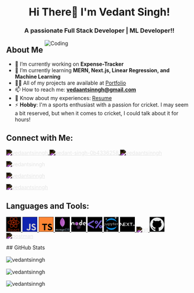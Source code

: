 <div><h1 align="center">
    Hi There👋 I'm Vedant Singh!
</h1></div>

<h3 align="center">A passionate Full Stack Developer | ML Developer!!</h3>
<img align="right" alt="Coding" width="400" src="Coder1.gif">

## About Me
- 🔭 I’m currently working on **Expense-Tracker**
- 🌱 I’m currently learning **MERN, Next.js, Linear Regression, and Machine Learning**
- 👨‍💻 All of my projects are available at [Portfolio](https://vedant-portfolio-gray.vercel.app/)
- 📫 How to reach me: **vedaantsinngh@gmail.com**
- 📄 Know about my experiences: [Resume](https://drive.google.com/file/d/1t9UMH0ipx4L13cDnUr6iijXzB6-JOgEW/view)
- ⚡ **Hobby**: I'm a sports enthusiast with a passion for cricket. I may seem a bit reserved, but when it comes to cricket, I could talk about it for hours!

## Connect with Me:
<p align="left">
  <a href="https://twitter.com/vedaantsinngh" target="blank">
    <img align="center" src="https://raw.githubusercontent.com/rahuldkjain/github-profile-readme-generator/master/src/images/icons/Social/twitter.svg" alt="vedaantsinngh" height="30" width="40" style="filter: invert(1);"/>
  </a>
  <a href="https://linkedin.com/in/vedant-singh-0b4336258" target="blank">
    <img align="center" src="https://raw.githubusercontent.com/rahuldkjain/github-profile-readme-generator/master/src/images/icons/Social/linked-in-alt.svg" alt="vedant-singh-0b4336258" height="30" width="40" style="filter: invert(1);"/>
  </a>
  <a href="https://instagram.com/vedaantsinngh" target="blank">
    <img align="center" src="https://raw.githubusercontent.com/rahuldkjain/github-profile-readme-generator/master/src/images/icons/Social/instagram.svg" alt="vedaantsinngh" height="30" width="40" style="filter: invert(1);"/>
  </a>
</p>
<p align="left">
  <img src="https://komarev.com/ghpvc/?username=vedantsinngh&label=Profile%20views&color=0e75b6&style=flat" alt="vedantsinngh" style="filter: invert(1);" />
</p>

<p align="left">
  <a href="https://github.com/ryo-ma/github-profile-trophy">
    <img src="https://github-profile-trophy.vercel.app/?username=vedantsinngh" alt="vedantsinngh" style="filter: invert(1);" />
  </a>
</p>

<p align="left">
  <a href="https://twitter.com/vedaantsinngh" target="blank">
    <img src="https://img.shields.io/twitter/follow/vedaantsinngh?logo=twitter&style=for-the-badge" alt="vedaantsinngh" style="filter: invert(1);" />
  </a>
</p>

## Languages and Tools:
<p align="left">
  <a href="https://reactjs.org/" target="_blank" rel="noreferrer">
    <img src="https://raw.githubusercontent.com/devicons/devicon/master/icons/react/react-original-wordmark.svg" alt="react" width="40" height="40" style="filter: invert(1);"/>
  </a>
  <a href="https://developer.mozilla.org/en-US/docs/Web/JavaScript" target="_blank" rel="noreferrer">
    <img src="https://raw.githubusercontent.com/devicons/devicon/master/icons/javascript/javascript-original.svg" alt="javascript" width="40" height="40" style="filter: invert(1);"/>
  </a>
  <a href="https://www.typescriptlang.org/" target="_blank" rel="noreferrer">
    <img src="https://raw.githubusercontent.com/devicons/devicon/master/icons/typescript/typescript-original.svg" alt="typescript" width="40" height="40" style="filter: invert(1);"/>
  </a>
  <a href="https://www.mongodb.com/" target="_blank" rel="noreferrer">
    <img src="https://raw.githubusercontent.com/devicons/devicon/master/icons/mongodb/mongodb-original-wordmark.svg" alt="mongodb" width="40" height="40" style="filter: invert(1);"/>
  </a>
  <a href="https://nodejs.org" target="_blank" rel="noreferrer">
    <img src="https://raw.githubusercontent.com/devicons/devicon/master/icons/nodejs/nodejs-original-wordmark.svg" alt="nodejs" width="40" height="40" style="filter: invert(1);"/>
  </a>
  <a href="https://ejs.co/" target="_blank" rel="noreferrer">
    <img src="https://raw.githubusercontent.com/devicons/devicon/master/icons/ejs/ejs-original.svg" alt="ejs" width="40" height="40" style="filter: invert(1);"/>
  </a>
  <a href="https://jupyter.org/" target="_blank" rel="noreferrer">
    <img src="https://raw.githubusercontent.com/devicons/devicon/master/icons/jupyter/jupyter-original-wordmark.svg" alt="jupyter" width="40" height="40" style="filter: invert(1);"/>
  </a>
  <a href="https://nextjs.org/" target="_blank" rel="noreferrer">
    <img src="https://raw.githubusercontent.com/devicons/devicon/master/icons/nextjs/nextjs-original-wordmark.svg" alt="nextjs" width="40" height="40" style="filter: invert(1);"/>
  </a>
  <a href="https://git-scm.com/" target="_blank" rel="noreferrer">
    <img src="https://www.vectorlogo.zone/logos/git-scm/git-scm-icon.svg" alt="git" width="40" height="40" style="filter: invert(1);"/>
  </a>
  <a href="https://github.com/" target="_blank" rel="noreferrer">
    <img src="https://raw.githubusercontent.com/devicons/devicon/master/icons/github/github-original.svg" alt="github" width="40" height="40" style="filter: invert(1);"/>
  </a>
  <a href="https://postman.com" target="_blank" rel="noreferrer">
    <img src="https://www.vectorlogo.zone/logos/getpostman/getpostman-icon.svg" alt="postman" width="40" height="40" style="filter: invert(1);"/>
  </a>
</p>
## GitHub Stats
<p>
  <img align="center" src="https://github-readme-stats.vercel.app/api/top-langs?username=vedantsinngh&show_icons=true&locale=en&layout=compact&bg_color=000000" alt="vedantsinngh" />
</p>

<div className="flex-container">
  <p>
    <img align="center" src="https://github-readme-streak-stats.herokuapp.com/?user=vedantsinngh&bg_color=000000" alt="vedantsinngh" />
  </p>
  <p>
    <img align="center" src="https://github-readme-stats.vercel.app/api?username=vedantsinngh&show_icons=true&locale=en&bg_color=000000" alt="vedantsinngh" />
  </p>
</div>
